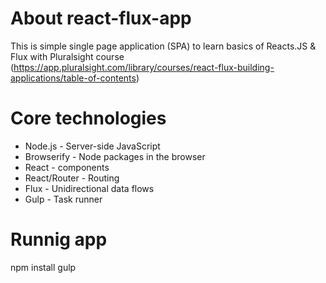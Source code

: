 # About react-flux-app
This is simple single page application (SPA) to
learn basics of Reacts.JS &amp; Flux with Pluralsight course
(https://app.pluralsight.com/library/courses/react-flux-building-applications/table-of-contents)

# Core technologies
* Node.js - Server-side JavaScript
* Browserify - Node packages in the browser
* React - components
* React/Router - Routing
* Flux - Unidirectional data flows
* Gulp - Task runner

# Runnig app
npm install
gulp
